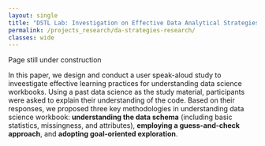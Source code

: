 ```yaml
---
layout: single
title: "DSTL Lab: Investigation on Effective Data Analytical Strategies"
permalink: /projects_research/da-strategies-research/
classes: wide
---
```


Page still under construction


In this paper, we design and conduct a user speak-aloud study to inveestigate effective learning practices for
understanding data science workbooks. Using a past data science as the study material, participants were asked to
explain their understanding of the code. Based on their responses, we proposed three key methodologies in
understanding data science workbook: **understanding the data schema** (including basic statistics, missingness, 
and attributes), **employing a guess-and-check approach**, and **adopting goal-oriented exploration**.